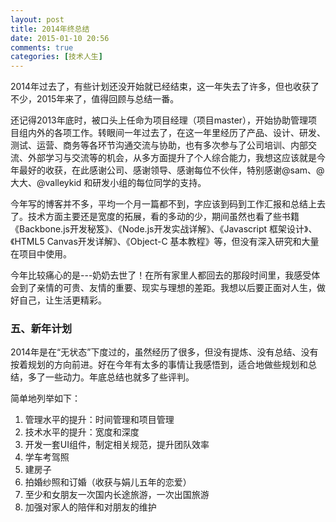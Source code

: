 ```yaml
---
layout: post
title: 2014年终总结
date: 2015-01-10 20:56
comments: true
categories: [技术人生]
---
```


2014年过去了，有些计划还没开始就已经结束，这一年失去了许多，但也收获了不少，2015年来了，值得回顾与总结一番。

还记得2013年底时，被口头上任命为项目经理（项目master），开始协助管理项目组内外的各项工作。转眼间一年过去了，在这一年里经历了产品、设计、研发、测试、运营、商务等各环节沟通交流与协助，也有多次参与了公司培训、内部交流、外部学习与交流等的机会，从多方面提升了个人综合能力，我想这应该就是今年最好的收获，在此感谢公司、感谢领导、感谢每位不伙伴，特别感谢@sam、@大大、@valleykid 和研发小组的每位同学的支持。

今年写的博客并不多，平均一个月一篇都不到，字应该到码到工作汇报和总结上去了。技术方面主要还是宽度的拓展，看的多动的少，期间虽然也看了些书籍《Backbone.js开发秘笈》、《Node.js开发实战详解》、《Javascript 框架设计》、《HTML5 Canvas开发详解》、《Object-C 基本教程》等，但没有深入研究和大量在项目中使用。

今年比较痛心的是---奶奶去世了！在所有家里人都回去的那段时间里，我感受体会到了亲情的可贵、友情的重要、现实与理想的差距。我想以后要正面对人生，做好自己，让生活更精彩。

### 五、新年计划

2014年是在“无状态”下度过的，虽然经历了很多，但没有提炼、没有总结、没有按着规划的方向前进。好在今年有太多的事情让我感悟到，适合地做些规划和总结，多了一些动力。年底总结也就多了些评判。

简单地列举如下：

1. 管理水平的提升：时间管理和项目管理
2. 技术水平的提升：宽度和深度
3. 开发一套UI组件，制定相关规范，提升团队效率
4. 学车考驾照
5. 建房子
6. 拍婚纱照和订婚（收获与娟儿五年的恋爱）
7. 至少和女朋友一次国内长途旅游，一次出国旅游
8. 加强对家人的陪伴和对朋友的维护
